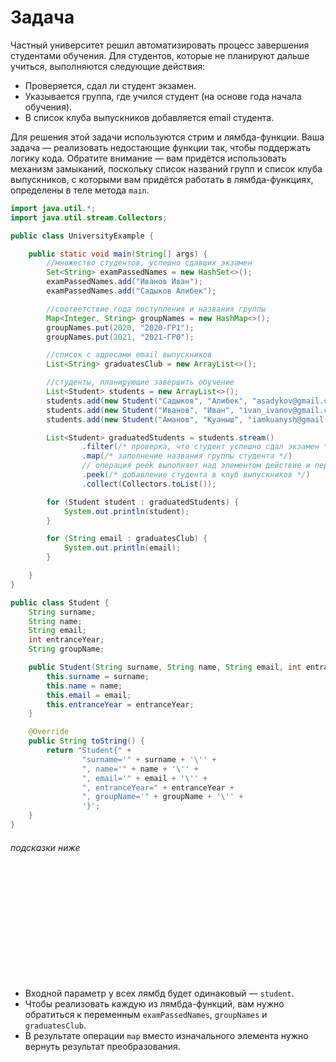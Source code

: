 # Задача

Частный университет решил автоматизировать процесс завершения студентами обучения. Для студентов, которые не планируют
дальше учиться, выполняются следующие действия:

- Проверяется, сдал ли студент экзамен.
- Указывается группа, где учился студент (на основе года начала обучения).
- В список клуба выпускников добавляется email студента.

Для решения этой задачи используются стрим и лямбда-функции. Ваша задача — реализовать недостающие функции так, чтобы
поддержать логику кода. Обратите внимание — вам придётся использовать механизм замыканий, поскольку список названий
групп и список клуба выпускников, с которыми вам придётся работать в лямбда-функциях, определены в теле метода `main`.

```java
import java.util.*;
import java.util.stream.Collectors;

public class UniversityExample {

    public static void main(String[] args) {
        //множество студентов, успешно сдавших экзамен
        Set<String> examPassedNames = new HashSet<>();
        examPassedNames.add("Иванов Иван");
        examPassedNames.add("Садыков Алибек");

        //соответствие года поступления и названия группы
        Map<Integer, String> groupNames = new HashMap<>();
        groupNames.put(2020, "2020-ГР1");
        groupNames.put(2021, "2021-ГР0");

        //список с адресами email выпускников
        List<String> graduatesClub = new ArrayList<>();

        //студенты, планирующие завершить обучение
        List<Student> students = new ArrayList<>();
        students.add(new Student("Садыков", "Алибек", "asadykov@gmail.com", 2021));
        students.add(new Student("Иванов", "Иван", "ivan_ivanov@gmail.com", 2020));
        students.add(new Student("Аманов", "Куаныш", "iamkuanysh@gmail.com", 2021));

        List<Student> graduatedStudents = students.stream()
                .filter(/* проверка, что студент успешно сдал экзамен */)
                .map(/* заполнение названия группы студента */)
                // операция peek выполняет над элементом действие и передаёт далее тот же элемент
                .peek(/* добавление студента в клуб выпускников */)
                .collect(Collectors.toList());

        for (Student student : graduatedStudents) {
            System.out.println(student);
        }

        for (String email : graduatesClub) {
            System.out.println(email);
        }

    }
}
```

```java
public class Student {
    String surname;
    String name;
    String email;
    int entranceYear;
    String groupName;

    public Student(String surname, String name, String email, int entranceYear) {
        this.surname = surname;
        this.name = name;
        this.email = email;
        this.entranceYear = entranceYear;
    }

    @Override
    public String toString() {
        return "Student{" +
                "surname='" + surname + '\'' +
                ", name='" + name + '\'' +
                ", email='" + email + '\'' +
                ", entranceYear=" + entranceYear +
                ", groupName='" + groupName + '\'' +
                '}';
    }
}
```
###### подсказки ниже

<br><br><br><br><br><br><br><br><br><br>


- Входной параметр у всех лямбд будет одинаковый — `student`.
- Чтобы реализовать каждую из лямбда-функций, вам нужно обратиться к переменным `examPassedNames`, `groupNames`
  и `graduatesClub`.
- В результате операции `map` вместо изначального элемента нужно вернуть результат преобразования.